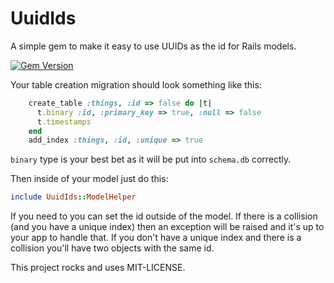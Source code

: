 # UuidIds

A simple gem to make it easy to use UUIDs as the id for Rails models.

[![Gem Version](https://badge.fury.io/rb/uuid_ids.png)](http://badge.fury.io/rb/uuid_ids)


Your table creation migration should look something like this:

```ruby
    create_table :things, :id => false do |t|
      t.binary :id, :primary_key => true, :null => false
      t.timestamps
    end
    add_index :things, :id, :unique => true
```

`binary` type is your best bet as it will be put into `schema.db`
correctly.

Then inside of your model just do this:

```ruby
include UuidIds::ModelHelper
```

If you need to you can set the id outside of the model.  If there is a
collision (and you have a unique index) then an exception will be raised 
and it's up to your app to handle that.  If you don't have a unique
index and there is a collision you'll have two objects with the same id.

This project rocks and uses MIT-LICENSE.
